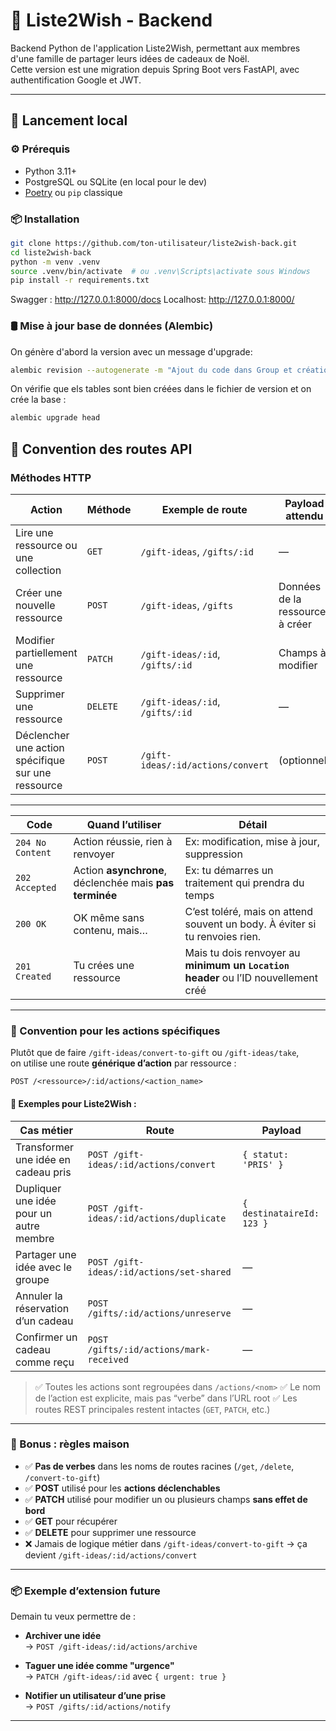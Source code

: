 # 🎁 Liste2Wish - Backend

Backend Python de l'application Liste2Wish, permettant aux membres d'une famille de partager leurs idées de cadeaux de Noël.  
Cette version est une migration depuis Spring Boot vers FastAPI, avec authentification Google et JWT.

---

## 🚀 Lancement local

### ⚙️ Prérequis

- Python 3.11+
- PostgreSQL ou SQLite (en local pour le dev)
- [Poetry](https://python-poetry.org/) ou `pip` classique

### 📦 Installation

```bash
git clone https://github.com/ton-utilisateur/liste2wish-back.git
cd liste2wish-back
python -m venv .venv
source .venv/bin/activate  # ou .venv\Scripts\activate sous Windows
pip install -r requirements.txt
```

Swagger : http://127.0.0.1:8000/docs
Localhost: http://127.0.0.1:8000/

### 🛢️ Mise à jour base de données (Alembic)

On génère d'abord la version avec un message d'upgrade:
```bash
alembic revision --autogenerate -m "Ajout du code dans Group et création de UserGroup"
```
On vérifie que els tables sont bien créées dans le fichier de version et on crée la base :
```bash
alembic upgrade head
```

## 🔄 Convention des routes API

### Méthodes HTTP

| Action                              | Méthode | Exemple de route                          | Payload attendu                   | Effet |
|-------------------------------------|---------|-------------------------------------------|------------------------------------|-------|
| Lire une ressource ou une collection | `GET`   | `/gift-ideas`, `/gifts/:id`               | —                                  | Renvoie les données demandées |
| Créer une nouvelle ressource         | `POST`  | `/gift-ideas`, `/gifts`                   | Données de la ressource à créer   | Crée un élément |
| Modifier partiellement une ressource| `PATCH` | `/gift-ideas/:id`, `/gifts/:id`           | Champs à modifier                 | Met à jour partiellement |
| Supprimer une ressource             | `DELETE`| `/gift-ideas/:id`, `/gifts/:id`           | —                                  | Supprime l’élément |
| Déclencher une action spécifique sur une ressource | `POST`  | `/gift-ideas/:id/actions/convert`         | (optionnel)                        | Action métier ciblée, générique |

---
| Code             | Quand l’utiliser                                        | Détail                                                                              |
| ---------------- | ------------------------------------------------------- | ----------------------------------------------------------------------------------- |
| `204 No Content` | Action réussie, rien à renvoyer                         | Ex: modification, mise à jour, suppression                                          |
| `202 Accepted`   | Action **asynchrone**, déclenchée mais **pas terminée** | Ex: tu démarres un traitement qui prendra du temps                                  |
| `200 OK`         | OK même sans contenu, mais…                             | C’est toléré, mais on attend souvent un body. À éviter si tu renvoies rien.         |
| `201 Created`    | Tu crées une ressource                                  | Mais tu dois renvoyer au **minimum un `Location` header** ou l’ID nouvellement créé |

---

### 🔧 Convention pour les **actions spécifiques**

Plutôt que de faire `/gift-ideas/convert-to-gift` ou `/gift-ideas/take`,  
on utilise une route **générique d’action** par ressource :
```http
POST /<ressource>/:id/actions/<action_name>
```

#### 🔹 Exemples pour Liste2Wish :

| Cas métier                                             | Route                                      | Payload          |
|--------------------------------------------------------|---------------------------------------------|------------------|
| Transformer une idée en cadeau pris                   | `POST /gift-ideas/:id/actions/convert`      | `{ statut: 'PRIS' }` |
| Dupliquer une idée pour un autre membre               | `POST /gift-ideas/:id/actions/duplicate`    | `{ destinataireId: 123 }` |
| Partager une idée avec le groupe                      | `POST /gift-ideas/:id/actions/set-shared`   | — |
| Annuler la réservation d’un cadeau                    | `POST /gifts/:id/actions/unreserve`         | — |
| Confirmer un cadeau comme reçu                        | `POST /gifts/:id/actions/mark-received`     | — |

> ✅ Toutes les actions sont regroupées dans `/actions/<nom>`
> ✅ Le nom de l’action est explicite, mais pas “verbe” dans l’URL root
> ✅ Les routes REST principales restent intactes (`GET`, `PATCH`, etc.)

---

### 🧠 Bonus : règles maison

- ✅ **Pas de verbes** dans les noms de routes racines (`/get`, `/delete`, `/convert-to-gift`)  
- ✅ **POST** utilisé pour les **actions déclenchables**  
- ✅ **PATCH** utilisé pour modifier un ou plusieurs champs **sans effet de bord**  
- ✅ **GET** pour récupérer  
- ✅ **DELETE** pour supprimer une ressource  
- ❌ Jamais de logique métier dans `/gift-ideas/convert-to-gift` → ça devient `/gift-ideas/:id/actions/convert`

---

### 📦 Exemple d’extension future

Demain tu veux permettre de :
- **Archiver une idée**  
→ `POST /gift-ideas/:id/actions/archive`

- **Taguer une idée comme "urgence"**  
→ `PATCH /gift-ideas/:id` avec `{ urgent: true }`

- **Notifier un utilisateur d’une prise**  
→ `POST /gifts/:id/actions/notify`

---
